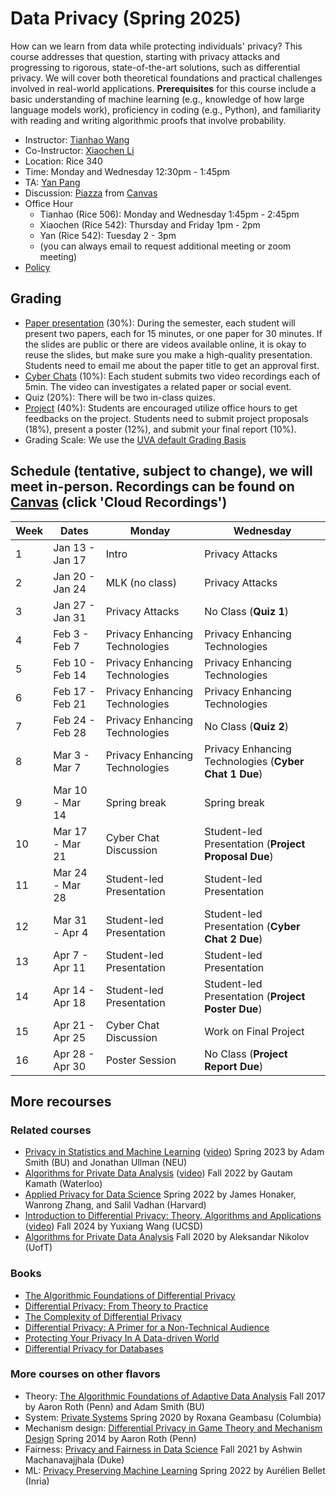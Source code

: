 
# Data Privacy (Spring 2025)

How can we learn from data while protecting individuals' privacy? This course addresses that question, starting with privacy attacks and progressing to rigorous, state-of-the-art solutions, such as differential privacy. We will cover both theoretical foundations and practical challenges involved in real-world applications. **Prerequisites** for this course include a basic understanding of machine learning (e.g., knowledge of how large language models work), proficiency in coding (e.g., Python), and familiarity with reading and writing algorithmic proofs that involve probability.

- Instructor: [Tianhao Wang](https://tianhao.wang)
- Co-Instructor: [Xiaochen Li](https://xiaochenli-w.github.io/)
- Location: Rice 340
- Time: Monday and Wednesday 12:30pm - 1:45pm
- TA: [Yan Pang](https://py85252876.github.io/)
- Discussion: [Piazza](https://piazza.com/class/m5o8xxf0t6p4k0) from [Canvas](https://canvas.its.virginia.edu/courses/130855)
- Office Hour
  - Tianhao (Rice 506): Monday and Wednesday 1:45pm - 2:45pm
  - Xiaochen (Rice 542): Thursday and Friday 1pm - 2pm
  - Yan (Rice 542): Tuesday 2 - 3pm
  - (you can always email to request additional meeting or zoom meeting)
- [Policy](policy.md)

## Grading

- [Paper presentation](papers.md) (30%): During the semester, each student will present two papers, each for 15 minutes, or one paper for 30 minutes.  If the slides are public or there are videos available online, it is okay to reuse the slides, but make sure you make a high-quality presentation.  Students need to email me about the paper title to get an approval first.  
- [Cyber Chats](chats.md) (10%): Each student submits two video recordings each of 5min. The video can investigates a related paper or social event.
- Quiz (20%): There will be two in-class quizes.
- [Project](project.md) (40%):   Students are encouraged utilize office hours to get feedbacks on the project.  Students need to submit project proposals (18%), present a poster (12%), and submit your final report (10%).
- Grading Scale: We use the [UVA default Grading Basis](https://virginia.service-now.com/its?id=itsweb_kb_article&sys_id=1153c16fdba41f444f32fb671d961934)

## Schedule (tentative, subject to change), we will meet in-person. Recordings can be found on [Canvas](https://canvas.its.virginia.edu/courses/130855/external_tools/9) (click 'Cloud Recordings')

| Week | Dates           | Monday                         | Wednesday                                            |
| ---- | --------------- | ------------------------------ | ---------------------------------------------------- |
| 1    | Jan 13 - Jan 17 | Intro                          | Privacy Attacks                                      |
| 2    | Jan 20 - Jan 24 | MLK (no class)                 | Privacy Attacks                                      |
| 3    | Jan 27 - Jan 31 | Privacy Attacks                | No Class                                 (**Quiz 1**)|
| 4    | Feb 3  - Feb 7  | Privacy Enhancing Technologies | Privacy Enhancing Technologies                       |
| 5    | Feb 10 - Feb 14 | Privacy Enhancing Technologies | Privacy Enhancing Technologies|
| 6    | Feb 17 - Feb 21 | Privacy Enhancing Technologies | Privacy Enhancing Technologies                       |
| 7    | Feb 24 - Feb 28 | Privacy Enhancing Technologies | No Class                                 (**Quiz 2**)|
| 8    | Mar 3  - Mar 7  | Privacy Enhancing Technologies | Privacy Enhancing Technologies   (**Cyber Chat 1 Due**)                     |
| 9    | Mar 10 - Mar 14 | Spring break                   | Spring break                                         |
| 10   | Mar 17 - Mar 21 | Cyber Chat Discussion          | Student-led Presentation   (**Project Proposal Due**)|
| 11   | Mar 24 - Mar 28 | Student-led Presentation       | Student-led Presentation                             |
| 12   | Mar 31 - Apr 4  | Student-led Presentation       | Student-led Presentation       (**Cyber Chat 2 Due**)|
| 13   | Apr 7  - Apr 11 | Student-led Presentation       | Student-led Presentation                             |
| 14   | Apr 14 - Apr 18 | Student-led Presentation       | Student-led Presentation     (**Project Poster Due**)|
| 15   | Apr 21 - Apr 25 | Cyber Chat Discussion          | Work on Final Project                                |
| 16   | Apr 28 - Apr 30 | Poster Session                 | No Class                     (**Project Report Due**)|

## More recourses

### Related courses

- [Privacy in Statistics and Machine Learning](https://dpcourse.github.io/) ([video](https://drive.google.com/drive/folders/1Ds5KlyWrX93DeiQWrFLpBS0Zsk104bnd?usp=sharing)) Spring 2023 by Adam Smith (BU) and Jonathan Ullman (NEU)
- [Algorithms for Private Data Analysis](http://www.gautamkamath.com/CS860-fa2022.html) ([video](https://www.youtube.com/playlist?list=PLmd_zeMNzSvRRNpoEWkVo6QY_6rR3SHjp)) Fall 2022 by Gautam Kamath (Waterloo)
- [Applied Privacy for Data Science](https://opendp.github.io/cs208/) Spring 2022 by James Honaker, Wanrong Zhang, and Salil Vadhan (Harvard)
- [Introduction to Differential Privacy: Theory, Algorithms and Applications](https://cseweb.ucsd.edu/~yuxiangw/classes/DSC291-2024Fall/) ([video](https://www.youtube.com/watch?v=OzjmWObjgzg)) Fall 2024 by Yuxiang Wang (UCSD)
- [Algorithms for Private Data Analysis](http://www.cs.toronto.edu/~anikolov/CSC2412F20/CSC2412.html) Fall 2020 by Aleksandar Nikolov (UofT)

### Books

- [The Algorithmic Foundations of Differential Privacy](https://www.cis.upenn.edu/~aaroth/Papers/privacybook.pdf)
- [Differential Privacy: From Theory to Practice](https://www.morganclaypool.com/doi/pdf/10.2200/S00735ED1V01Y201609SPT018)
- [The Complexity of Differential Privacy](https://privacytools.seas.harvard.edu/files/privacytools/files/complexityprivacy_1_01.pdf)
- [Differential Privacy: A Primer for a Non-Technical Audience](https://salil.seas.harvard.edu/files/salil/files/differential_privacy_primer_nontechnical_audience.pdf)
- [Protecting Your Privacy In A Data-driven World](https://www.clairemckaybowen.com/book)
- [Differential Privacy for Databases](https://dpfordb.github.io/)

### More courses on other flavors

- Theory: [The Algorithmic Foundations of Adaptive Data Analysis](https://adaptivedataanalysis.com/lecture-schedule-and-notes/) Fall 2017 by Aaron Roth (Penn) and Adam Smith (BU)
- System: [Private Systems](https://systems.cs.columbia.edu/private-systems-class/) Spring 2020 by Roxana Geambasu (Columbia)
- Mechanism design: [Differential Privacy in Game Theory and Mechanism Design](https://www.cis.upenn.edu/~aaroth/courses/gametheoryprivacyS14.html) Spring 2014 by Aaron Roth (Penn)
- Fairness: [Privacy and Fairness in Data Science](https://sites.duke.edu/cs590f21privacyfairness/schedule/) Fall 2021 by Ashwin Machanavajjhala (Duke)
- ML: [Privacy Preserving Machine Learning](http://researchers.lille.inria.fr/abellet/teaching/private_machine_learning_course.html) Spring 2022 by Aurélien Bellet (Inria)
